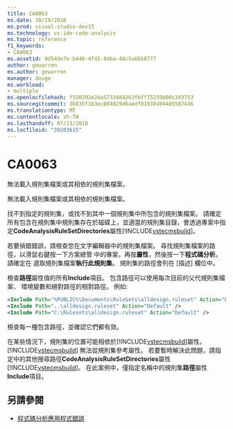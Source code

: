 ```yaml
---
title: CA0063
ms.date: 10/19/2016
ms.prod: visual-studio-dev15
ms.technology: vs-ide-code-analysis
ms.topic: reference
f1_keywords:
- CA0063
ms.assetid: 0d54de7e-b446-4f45-94ba-46c5a6b58777
author: gewarren
ms.author: gewarren
manager: douge
ms.workload:
- multiple
ms.openlocfilehash: f550292e24a5733484263f6ff75259b00c3d3753
ms.sourcegitcommit: 36835f1b3ec004829d6aedf01938494465587436
ms.translationtype: MT
ms.contentlocale: zh-TW
ms.lasthandoff: 07/23/2018
ms.locfileid: "39203615"
---
```

# <a name="ca0063"></a>CA0063

無法載入規則集檔案或其相依的規則集檔案。

無法載入規則集檔案或其相依的規則集檔案。

找不到指定的規則集，或找不到其中一個規則集中所包含的規則集檔案。 請確定所有包含在規則集中規則集存在於磁碟上，並適當的規則集目錄，會透過專案中指定**CodeAnalysisRuleSetDirectories**屬性[!INCLUDE[vstecmsbuild](../extensibility/internals/includes/vstecmsbuild_md.md)]。

若要偵錯錯誤，請檢查您在文字編輯器中的規則集檔案。 尋找規則集檔案的路徑，以滑鼠右鍵按一下方案總管 中的專案，再按**屬性**，然後按一下**程式碼分析**。 請確定在 選取規則集檔案**執行此規則集**。 規則集的路徑會列在 [描述] 欄位中。

檢查**路徑**屬性值的所有**Include**項目。 包含路徑可以使用每次目前的父代規則集檔案、 環境變數和絕對路徑的相對路徑。 例如: 

```xml
<Include Path="%PUBLIC%\Documents\RuleSets\alldesign.ruleset" Action="Default" />
<Include Path="..\alldesign.ruleset" Action="Default" />
<Include Path="C:\Rulesets\alldesign.ruleset" Action="Default" />
```

檢查每一種包含路徑，並確認它們都有效。

在某些情況下，規則集的位置可能相依於[!INCLUDE[vstecmsbuild](../extensibility/internals/includes/vstecmsbuild_md.md)]屬性。 [!INCLUDE[vstecmsbuild](../extensibility/internals/includes/vstecmsbuild_md.md)] 無法從規則集參考屬性。 若要暫時解決此問題，請指定中的其他搜尋路徑**CodeAnalysisRuleSetDirectories**屬性[!INCLUDE[vstecmsbuild](../extensibility/internals/includes/vstecmsbuild_md.md)]。 在此案例中，僅指定名稱中的規則集**路徑**屬性**Include**項目。

## <a name="see-also"></a>另請參閱

- [程式碼分析應用程式錯誤](../code-quality/code-analysis-application-errors.md)